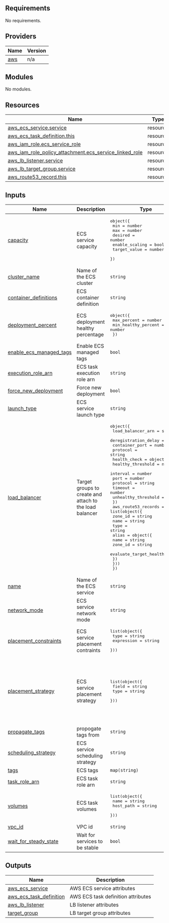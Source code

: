 ## Requirements

No requirements.

## Providers

| Name | Version |
|------|---------|
| <a name="provider_aws"></a> [aws](#provider\_aws) | n/a |

## Modules

No modules.

## Resources

| Name | Type |
|------|------|
| [aws_ecs_service.service](https://registry.terraform.io/providers/hashicorp/aws/latest/docs/resources/ecs_service) | resource |
| [aws_ecs_task_definition.this](https://registry.terraform.io/providers/hashicorp/aws/latest/docs/resources/ecs_task_definition) | resource |
| [aws_iam_role.ecs_service_role](https://registry.terraform.io/providers/hashicorp/aws/latest/docs/resources/iam_role) | resource |
| [aws_iam_role_policy_attachment.ecs_service_linked_role](https://registry.terraform.io/providers/hashicorp/aws/latest/docs/resources/iam_role_policy_attachment) | resource |
| [aws_lb_listener.service](https://registry.terraform.io/providers/hashicorp/aws/latest/docs/resources/lb_listener) | resource |
| [aws_lb_target_group.service](https://registry.terraform.io/providers/hashicorp/aws/latest/docs/resources/lb_target_group) | resource |
| [aws_route53_record.this](https://registry.terraform.io/providers/hashicorp/aws/latest/docs/resources/route53_record) | resource |

## Inputs

| Name | Description | Type | Default | Required |
|------|-------------|------|---------|:--------:|
| <a name="input_capacity"></a> [capacity](#input\_capacity) | ECS service capacity | <pre>object({<br>    min            = number<br>    max            = number<br>    desired        = number<br>    enable_scaling = bool<br>    target_value   = number<br>  })</pre> | n/a | yes |
| <a name="input_cluster_name"></a> [cluster\_name](#input\_cluster\_name) | Name of the ECS cluster | `string` | n/a | yes |
| <a name="input_container_definitions"></a> [container\_definitions](#input\_container\_definitions) | ECS container definition | `string` | n/a | yes |
| <a name="input_deployment_percent"></a> [deployment\_percent](#input\_deployment\_percent) | ECS deployment healthy percentage | <pre>object({<br>    max_percent         = number<br>    min_healthy_percent = number<br>  })</pre> | <pre>{<br>  "max_percent": 100,<br>  "min_healthy_percent": 0<br>}</pre> | no |
| <a name="input_enable_ecs_managed_tags"></a> [enable\_ecs\_managed\_tags](#input\_enable\_ecs\_managed\_tags) | Enable ECS managed tags | `bool` | `true` | no |
| <a name="input_execution_role_arn"></a> [execution\_role\_arn](#input\_execution\_role\_arn) | ECS task execution role arn | `string` | `null` | no |
| <a name="input_force_new_deployment"></a> [force\_new\_deployment](#input\_force\_new\_deployment) | Force new deployment | `bool` | `false` | no |
| <a name="input_launch_type"></a> [launch\_type](#input\_launch\_type) | ECS service launch type | `string` | `"EC2"` | no |
| <a name="input_load_balancer"></a> [load\_balancer](#input\_load\_balancer) | Target groups to create and attach to the load balancer | <pre>object({<br>    load_balancer_arn    = string<br>    deregistration_delay = number<br>    container_port       = number<br>    protocol             = string<br>    health_check = object({<br>      healthy_threshold   = number<br>      interval            = number<br>      port                = number<br>      protocol            = string<br>      timeout             = number<br>      unhealthy_threshold = number<br>    })<br>    aws_route53_records = list(object({<br>      zone_id = string<br>      name    = string<br>      type    = string<br>      alias = object({<br>        name                   = string<br>        zone_id                = string<br>        evaluate_target_health = bool<br>      })<br>    }))<br>  })</pre> | n/a | yes |
| <a name="input_name"></a> [name](#input\_name) | Name of the ECS service | `string` | n/a | yes |
| <a name="input_network_mode"></a> [network\_mode](#input\_network\_mode) | ECS service network mode | `string` | `"bridge"` | no |
| <a name="input_placement_constraints"></a> [placement\_constraints](#input\_placement\_constraints) | ECS service placement contraints | <pre>list(object({<br>    type       = string<br>    expression = string<br>  }))</pre> | `[]` | no |
| <a name="input_placement_strategy"></a> [placement\_strategy](#input\_placement\_strategy) | ECS service placement strategy | <pre>list(object({<br>    field = string<br>    type  = string<br>  }))</pre> | <pre>[<br>  {<br>    "field": "attribute:ecs.availability-zone",<br>    "type": "spread"<br>  },<br>  {<br>    "field": "memory",<br>    "type": "binpack"<br>  }<br>]</pre> | no |
| <a name="input_propagate_tags"></a> [propagate\_tags](#input\_propagate\_tags) | propogate tags from | `string` | `"SERVICE"` | no |
| <a name="input_scheduling_strategy"></a> [scheduling\_strategy](#input\_scheduling\_strategy) | ECS service scheduling strategy | `string` | `"REPLICA"` | no |
| <a name="input_tags"></a> [tags](#input\_tags) | ECS tags | `map(string)` | `{}` | no |
| <a name="input_task_role_arn"></a> [task\_role\_arn](#input\_task\_role\_arn) | ECS task role arn | `string` | n/a | yes |
| <a name="input_volumes"></a> [volumes](#input\_volumes) | ECS task volumes | <pre>list(object({<br>    name      = string<br>    host_path = string<br>  }))</pre> | `[]` | no |
| <a name="input_vpc_id"></a> [vpc\_id](#input\_vpc\_id) | VPC id | `string` | n/a | yes |
| <a name="input_wait_for_steady_state"></a> [wait\_for\_steady\_state](#input\_wait\_for\_steady\_state) | Wait for services to be stable | `bool` | `true` | no |

## Outputs

| Name | Description |
|------|-------------|
| <a name="output_aws_ecs_service"></a> [aws\_ecs\_service](#output\_aws\_ecs\_service) | AWS ECS service attributes |
| <a name="output_aws_ecs_task_definition"></a> [aws\_ecs\_task\_definition](#output\_aws\_ecs\_task\_definition) | AWS ECS task definition attributes |
| <a name="output_aws_lb_listener"></a> [aws\_lb\_listener](#output\_aws\_lb\_listener) | LB listener attributes |
| <a name="output_target_group"></a> [target\_group](#output\_target\_group) | LB target group attributes |
